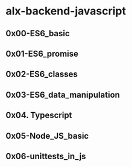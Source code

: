# alx-backend-javascript

## 0x00-ES6_basic
## 0x01-ES6_promise
## 0x02-ES6_classes
## 0x03-ES6_data_manipulation
## 0x04. Typescript
## 0x05-Node_JS_basic
## 0x06-unittests_in_js
